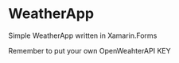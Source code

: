 # WeatherApp
Simple WeatherApp written in Xamarin.Forms

Remember to put your own OpenWeahterAPI KEY
